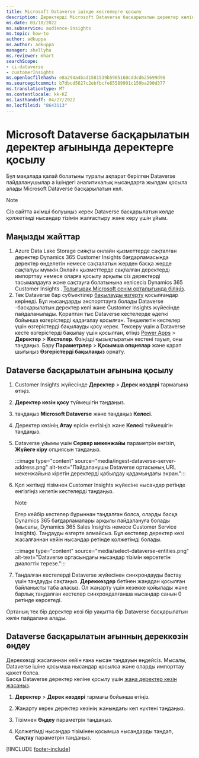 ```yaml
---
title: Microsoft Dataverse ішінде кестелерге қосылу
description: Деректерді Microsoft Dataverse басқарылатын деректер көлінен импорттау.
ms.date: 03/18/2022
ms.subservice: audience-insights
ms.topic: how-to
author: adkuppa
ms.author: adkuppa
manager: shellyha
ms.reviewer: mhart
searchScope:
- ci-dataverse
- customerInsights
ms.openlocfilehash: e8a294a4bad1581539b5905160cddcd625699d90
ms.sourcegitcommit: b7dbcd5627c2ebfbcfe65589991c159ba290d377
ms.translationtype: MT
ms.contentlocale: kk-KZ
ms.lasthandoff: 04/27/2022
ms.locfileid: "8643113"
---
```

# <a name="connect-to-data-in-a-microsoft-dataverse-managed-data-lake"></a>Microsoft Dataverse басқарылатын деректер ағынында деректерге қосылу

Бұл мақалада қалай болатыны туралы ақпарат берілген Dataverse пайдаланушылар а ішіндегі аналитикалық нысандарға жылдам қосыла алады Microsoft Dataverse басқарылатын көл. 

> [!NOTE]
> Сіз сайтта әкімші болуыңыз керек Dataverse басқарылатын көлде қолжетімді нысандар тізімін жалғастыру және көру үшін ұйым.

## <a name="important-considerations"></a>Маңызды жайттар

1. Azure Data Lake Storage сияқты онлайн қызметтерде сақталған деректер Dynamics 365 Customer Insights бағдарламасында деректер өңделетін немесе сақталатын жерден басқа жерде сақталуы мүмкін.Онлайн қызметтерде сақталған деректерді импорттау немесе оларға қосылу арқылы сіз деректерді тасымалдауға және сақтауға болатынына келісесіз Dynamics 365 Customer Insights . [Толығырақ Microsoft сенім орталығында біліңіз](https://www.microsoft.com/trust-center).
2. Тек Dataverse бар субъектілер [бақылауды өзгерту](/power-platform/admin/enable-change-tracking-control-data-synchronization) қосылғандар көрінеді. Бұл нысандарды экспорттауға болады Dataverse -басқарылатын деректер көлі және Customer Insights жүйесінде пайдаланылады. Қораптан тыс Dataverse кестелерде әдепкі бойынша өзгерістерді қадағалау қосылған. Теңшелетін кестелер үшін өзгерістерді бақылауды қосу керек. Тексеру үшін а Dataverse кесте өзгерістерді бақылау үшін қосылған, өтіңіз [Power Apps](https://make.powerapps.com) > **Деректер** > **Кестелер**. Өзіңізді қызықтыратын кестені тауып, оны таңдаңыз. Бару **Параметрлер** > **Қосымша опциялар** және қарап шығыңыз **Өзгерістерді бақылаңыз** орнату.

## <a name="connect-to-a-dataverse-managed-lake"></a>Dataverse басқарылатын ағынына қосылу

1. Customer Insights жүйесінде **Деректер** > **Дерек көздері** тармағына өтіңіз.

2. **Деректер көзін қосу** түймешігін таңдаңыз.

3. таңдаңыз **Microsoft Dataverse** және таңдаңыз **Келесі**.

4. Деректер көзінің **Атау** өрісін енгізіңіз және **Келесі** түймешігін таңдаңыз. 

5. Dataverse ұйымы үшін **Сервер мекенжайы** параметрін енгізіп, **Жүйеге кіру** опциясын таңдаңыз.

   :::image type="content" source="media/ingest-dataverse-server-address.png" alt-text="Пайдаланушы Dataverse ортасының URL мекенжайына кіретін деректерді қабылдау қадамындағы экран.":::

6. Қол жетімді тізімнен Customer Insights жүйесіне нысандар ретінде енгізгіңіз келетін кестелерді таңдаңыз.    

   > [!NOTE]
   > Егер кейбір кестелер бұрыннан таңдалған болса, оларды басқа Dynamics 365 бағдарламалары арқылы пайдалануға болады (мысалы, Dynamics 365 Sales Insights немесе Customer Service Insights). Таңдауды өзгерте алмайсыз. Бұл кестелер деректер көзі жасалғаннан кейін нысандар ретінде қолжетімді болады.

   :::image type="content" source="media/select-dataverse-entities.png" alt-text="Dataverse ортасындағы нысандар тізімін көрсететін диалогтік терезе.":::

7. Таңдалған кестелерді Dataverse жүйесінен синхрондауды бастау үшін таңдауды сақтаңыз. **Дереккөздер** бетінен жаңадан қосылған байланысты таба аласыз. Ол жаңарту үшін кезекке қойылады және барлық таңдалған кестелер синхрондалғанша нысандар санын 0 ретінде көрсетеді.

Ортаның тек бір деректер көзі бір уақытта бір Dataverse басқарылатын көлін пайдалана алады.

## <a name="edit-a-dataverse-managed-lake-data-source"></a>Dataverse басқарылатын ағынның дереккөзін өңдеу

Дереккөзді жасағаннан кейін ғана нысан таңдауын өңдейсіз. Мысалы, Dataverse ішіне қосымша нысандар қосылса және оларды импорттау қажет болса.    
Басқа Dataverse деректер көліне қосылу үшін [жаңа деректер көзін жасаңыз](#connect-to-a-dataverse-managed-lake).

1. **Деректер** > **Дерек көздері** тармағы бойынша өтіңіз.

2. Жаңарту керек деректер көзінің жанындағы көп нүктені таңдаңыз.

3. Тізімнен **Өңдеу** параметрін таңдаңыз.

4. Қолжетімді нысандар тізімінен қосымша нысандарды таңдап, **Сақтау** параметрін таңдаңыз.

[!INCLUDE [footer-include](includes/footer-banner.md)]
